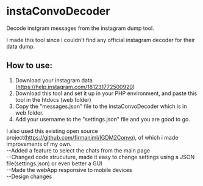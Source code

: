 # instaConvoDecoder

Decode instgram messages from the instagram dump tool.

I made this tool since i couldn't find any official instagram decoder for their data dump.

## How to use:

1. Download your instagram data (https://help.instagram.com/181231772500920)
2. Download this tool and set it up in your PHP environment, and paste this tool in the htdocs (web folder)
3. Copy the "messages.json" file to the instaConvoDecoder which is in web folder.
4. Add your username to the "settings.json" file and you are good to go.

I also used this existing open source project(https://github.com/firmanjml/IGDM2Convo), of which i made improvements of my own.<br/>
--Added a feature to select the chats from the main page<br/>
--Changed code strucuture, made it easy to change settings using a JSON file(settings.json) or even better a GUI<br/>
--Made the webApp responsive to mobile devices<br/>
--Design changes<br/>
